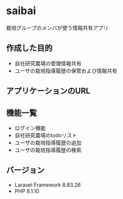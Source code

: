 # saibai
栽培グループのメンバが使う情報共有アプリ

## 作成した目的
- 自社研究農場の管理情報共有
- ユーザの栽培指導履歴の保管および情報共有

## アプリケーションのURL

## 機能一覧
- ログイン機能
- 自社研究農場のtodoリスト
- ユーザの栽培指導履歴の追加
- ユーザの栽培指導履歴の検索
 
## バージョン
- Laravel Framework 8.83.26
- PHP 8.1.10
